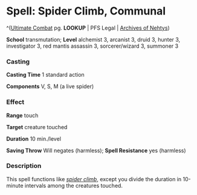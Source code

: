 # Spell: Spider Climb, Communal

^([Ultimate Combat][ss-communal-spider-climb] pg. **LOOKUP** | PFS Legal | [Archives of Nehtys][sn-communal-spider-climb])

**School** transmutation; **Level** alchemist 3, arcanist 3, druid 3, hunter 3, investigator 3, red mantis assassin 3, sorcerer/wizard 3, summoner 3

### Casting

**Casting Time** 1 standard action  

**Components** V, S, M (a live spider)

### Effect

**Range** touch  

**Target** creature touched  

**Duration** 10 min./level  

**Saving Throw** Will negates (harmless); **Spell Resistance** yes (harmless)

### Description

This spell functions like _[spider climb]_, except you divide the duration in 10-minute intervals among the creatures touched.

[ss-communal-spider-climb]: http://paizo.com/pathfinderRPG/v57
[sn-communal-spider-climb]: http://www.archivesofnethys.com/SpellDisplay.aspx?ItemName=Spider%20Climb%2C%20Communal
[spider climb]: http://www.archivesofnethys.com/SpellDisplay.aspx?ItemName=spider%20climb